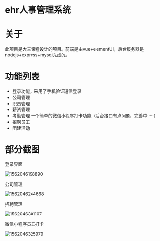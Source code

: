 # ehr人事管理系统
# 关于

此项目是大三课程设计的项目。前端是由vue+elementUI，后台服务器是nodejs+express+mysql完成的。

# 功能列表

- 登录功能，采用了手机验证短信登录
- 公司管理
- 职员管理
- 薪资管理
- 考勤管理     一个简单的微信小程序打卡功能（后台接口有点问题，完善中·····）
- 招聘员工
- 团建活动

# 部分截图

登录界面

![1562046198890](C:\Users\admin\AppData\Roaming\Typora\typora-user-images\1562046198890.png)

公司管理

![1562046244668](C:\Users\admin\AppData\Roaming\Typora\typora-user-images\1562046244668.png)

招聘管理

![1562046301107](C:\Users\admin\AppData\Roaming\Typora\typora-user-images\1562046301107.png)

微信小程序员工打卡

![1562046325979](C:\Users\admin\AppData\Roaming\Typora\typora-user-images\1562046325979.png)